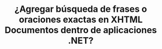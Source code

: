 ---
############################# Static ############################
layout: "auto-gen-gist"
draft: false
path: "es/search/net/phrase/xhtml/"
otherformats: PDF DOC DOT DOCX DOCM DOTX DOTM TXT ODT OTT RTF XLS XLT XLSX XLSM XLSB XLTX XLTM XLA XLAM ODS OTS CSV TSV XML PPT PPS POT PPTX PPTM POTX POTM PPSX PPSM ODP PST OST EML EMLX MSG ONE ZIP  MHTML MD CHM EPUB  FB2 

############################# Head ############################
head_title: "¿Cómo agregar la búsqueda de frases en XHTML Documentos en aplicaciones .NET?"
head_description: "GroupDocs.Search .NET API permite a las profesiones de software agregar búsqueda de frases y encontrar la frase exacta o la secuencia de palabras proporcionada en XHTML documentos a través de .NET API."

############################# Header ############################
title: "¿Agregar búsqueda de frases o oraciones exactas en XHTML Documentos dentro de aplicaciones .NET?"
description: "GroupDocs.Search .NET API permite a los programadores encontrar la secuencia de palabras proporcionada en XHTML documentos a través de la búsqueda de frases o la búsqueda de oraciones exactas dentro de las aplicaciones .NET. "

######################### Download Button #######################
button:
    enable: true

############################# About ############################
about:
    enable: true
    title: "¿Cómo usar la búsqueda de frases o oraciones exactas en las aplicaciones .NET?"
    content: |
       La búsqueda de frases o frases exactas es un tipo de búsqueda que permite a los usuarios buscar documentos, sitios web o bases de datos que tengan una frase o frase exacta que contenga un orden específico y una combinación de palabras definidas por los consumidores. Es un término muy común en la terminología de los motores de búsqueda y permite a los usuarios buscar documentos para una secuencia específica de palabras en el texto de los documentos indexados. GroupDocs.Search for .NET es una API de búsqueda de texto y documentos de alto rendimiento muy útil que proporcionó una funcionalidad completa para desarrollar aplicaciones para la búsqueda e indexación de texto que admite algunos de los tipos de documentos más comunes, como PDF, HTML, correo electrónico de Outlook, Microsoft Office Word, Hojas de cálculo de Excel, presentaciones de PowerPoint, MSG de Outlook, PST, etc. Ha incluido compatibilidad con varias funciones relacionadas con la búsqueda de frases, como la consulta de búsqueda en forma de texto y objeto, el uso de comodines en la búsqueda de frases, etc.
############################# content ############################
steps:
    enable: true
    block:
    - title_left: "Cómo realizar una búsqueda de frases en documentos XHTML a través de .NET"
      content_left: |
       GroupDocs.Search .NET API permite a los desarrolladores de software agregar funcionalidades de búsqueda de frases dentro de su propia aplicación C# .NET. El siguiente ejemplo de código .NET demuestra cómo realizar la búsqueda de frases en texto y objetos con solo un par de líneas de código.

      title_right: "Búsqueda exacta de frases en XHTML Documentos"
      content_right: |
         * Primero debe especificar la ruta a la carpeta de índice y la carpeta de documentos.
         * Crear un índice en la carpeta especificada llamando a la instancia de la clase [Índice](https://apireference.groupdocs.com/search/net/groupdocs.search/index/constructors/2)
         * Indexación de documentos de la carpeta especificada llamando al método [Search](https://apireference.groupdocs.com/search/net/groupdocs.search/index/methods/search)
         * Busque la consulta de frase 'texto de frase' en forma de texto
         * Busque la frase 'texto de frase' en forma de objeto
         * Crear word1, word2 y crear la subconsulta 3 llamando al método [CreateWordQuery](https://apireference.groupdocs.com/search/net/groupdocs.search/searchquery/methods/createwordquery)
         * Combinar subconsultas para crear una nueva consulta de búsqueda llamando al método [CreatePhraseSearchQuery](https://apireference.groupdocs.com/search/net/groupdocs.search/searchquery/methods/createphrasesearchquery)
         * Comience a buscar y muestre los resultados de búsqueda
         
        
      gisthash: "a5696884acf504acc319ba97465248cd"
      gistfile: "phrase_search_in_text_queries_dotnet.cs"

    - title_left: "Búsqueda de frases con comodines en XHTML Documentos a través de .NET"
      content_left: |
        GroupDocs.Search for .NET permite a los programadores de software agregar funcionalidades de búsqueda de frases utilizando comodines dentro de la aplicación C# .NET. Los siguientes ejemplos de código .NET muestran cómo aplicar la búsqueda de frases con comodines en documentos XHTML dentro de aplicaciones C#.

      title_right: "Aplicar la búsqueda de frases con comodines en el archivo XHTML"
      content_right: |
        * Primero debe especificar la ruta a la carpeta de índice y la carpeta de documentos.
        * Creación de índices en la carpeta especificada llamando a la instancia de la clase [Índice](https://apireference.groupdocs.com/search/net/groupdocs.search/index/constructors/2)
        * Indexación de documentos de la carpeta especificada llamando al método [Search](https://apireference.groupdocs.com/search/net/groupdocs.search/index/methods/search)
        * Busque la consulta de frase 'texto de frase' en forma de texto
        * Busque la frase 'texto de frase' en forma de objeto
        * Creando word1 y Creando subconsulta 3 llamando al método [CreateWordQuery](https://apireference.groupdocs.com/search/net/groupdocs.search/searchquery/methods/createwordquery)
        * Crear wildcard2 llamando al método [CreateWildcardQuery](https://apireference.groupdocs.com/search/net/groupdocs.search.searchquery/createwildcardquery/methods/1)
        * Combinar subconsultas para crear una nueva consulta de búsqueda llamando al método [CreatePhraseSearchQuery](https://apireference.groupdocs.com/search/net/groupdocs.search/searchquery/methods/createphrasesearchquery)
        * Comience a buscar y muestre los resultados de búsqueda
     
      gisthash: "3ff2bf9f8ba902d8d7ebead67a934654"
      gistfile: "use_wildcards_in_phrase_search_dotnet.cs"
      
    - title_left: "Combine la búsqueda de frases con otros tipos de búsquedas a través de .NET"
      content_left: |
        GroupDocs.Search .NET brinda a los programadores de software el poder de combinar la búsqueda de frases con otros tipos de búsquedas dentro de la aplicación .NET. Los siguientes ejemplos de código .NET muestran cómo aplicar comodines que representan palabras y caracteres en palabras.

      title_right: ".NET API para combinar la búsqueda de frases con otras búsquedas"
      content_right: |
        * Primero debe especificar la ruta a la carpeta de índice y la carpeta de documentos.
        * Creación de índices en la carpeta especificada llamando a la instancia de la clase [Índice](https://apireference.groupdocs.com/search/net/groupdocs.search/index/constructors/2)
        * Indexación de documentos de la carpeta especificada llamando al método [Search](https://apireference.groupdocs.com/search/net/groupdocs.search/index/methods/search)
        * Buscar la frase en forma de texto
        * Buscar la frase en forma de objeto
        * Definir patrón de palabra y añadir cadena.
        * Creando wordPattern1 y Creando word3 llamando al método [CreateWordPatternQuery](https://apireference.groupdocs.com/search/net/groupdocs.search/searchquery/methods/createwordpatternquery)
        * Crear wildcard2 llamando al método [CreateWildcardQuery](https://apireference.groupdocs.com/search/net/groupdocs.search.searchquery/createwildcardquery/methods/1)
        * Combinar subconsultas para crear una nueva consulta de búsqueda llamando al método [CreatePhraseSearchQuery](https://apireference.groupdocs.com/search/net/groupdocs.search/searchquery/methods/createphrasesearchquery)
        * Comience a buscar y muestre los resultados de búsqueda
     
      gisthash: "db5c32ed21237f3e1cd7cdbde0778c29"
      gistfile: "combine_phrase_search_with_others_dotnet.cs"

    - title_left: "Requisitos del sistema"
      content_left: |
       GroupDocs.Search for .NET es compatible con todas las principales plataformas y sistemas operativos. Para obtener una guía completa de requisitos del sistema, visite [requisitos del sistema](https://docs.groupdocs.com/search/net/system-requirements/) antes de ejecutar el código a continuación, asegúrese de tener los siguientes requisitos previos instalados en su sistema:
         * Sistemas Operativos: Microsoft Windows, Linux, Mac OS
         * Entorno de desarrollo: Visual Studio, Xamarin, MonoDevelop, etc.
         * Marcos: .NET Framework, .NET Standard, .NET Core, Mono
         * Obtenga la última versión de GroupDocs.Search para las API de .NET de [NuGet](https://www.nuget.org/packages/GroupDocs.search/)
        
      title_right: "Por qué usar GroupDocs.Search"
      content_right: |
        * Creación de índices de búsqueda tanto en memoria como en disco.
        * Capacidad de indexación de un archivo, secuencia o estructura.
        * Soporte de indexación de documentos protegidos por contraseña.
        * Soporte para la fusión de varios índices.
        * Documento de filtro durante la indexación de búsqueda.
        * Compatibilidad con el corrector ortográfico durante la búsqueda.
        * Los caracteres combinados son totalmente compatibles
        * La combinación de diferentes tipos de búsqueda en una consulta de búsqueda.
        * Compatibilidad con búsquedas de palabras simples y expresiones regulares
        * Totalmente compatible con el reemplazo de alias en las consultas de búsqueda.

demos:
    enable: true


more_formats:
    enable: true


back_to_top:
    enable: true
---